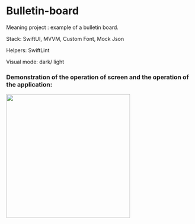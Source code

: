 # Bulletin-board

Meaning project : example of a bulletin board.

Stack: SwiftUI, MVVM, Custom Font, Mock Json

Helpers: SwiftLint

Visual mode: dark/ light

### Demonstration of the operation of screen and the operation of the application:

<img width="334" src="https://github.com/gOweRkrd/Bulletin-board/assets/110721351/7992ee92-4a5d-4dd4-8a81-e91b4ac731f7">

